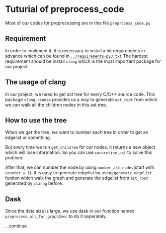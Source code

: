 # Tuturial of preprocess_code
Most of our codes for preprecessing are in this file `preprocess_code.py`
## Requirement
In order to impliment it, it is necessary to install a bit requirements in advance which can be found in [`../requirements-py3.txt`](https://github.com/dj311/uob-summer-project/blob/master/requirements-py3.txt)
The hardest requirement should be install `clang` which is the most important package for our project.
## The usage of clang
In our project, we need to get ast tree for every C/C++ source code. This package `clang.cindex` provides us a way to generate `ast_root` from which we can walk all the children nodes in this ast tree.

## How to use the tree
When we get the tree, we want to number each tree in order to get an edgelist or something. 

But every time we run `get_children` for our nodes, it returns a new object which will lose information. So you can use `concretise_ast` to solve this problem. 

After that, we can number the node by using `number_ast_nodes`(start with `counter = 1`). It is easy to generate edgelist by using `generate_edgelist` funtion which walk the graph and generate the edgelist from `ast_root` generated by `clanng` before.

## Dask
Since the data size is large, we use dask in our function named `preprocess_all_for_graph2vec` to do it seperately.

...continue

